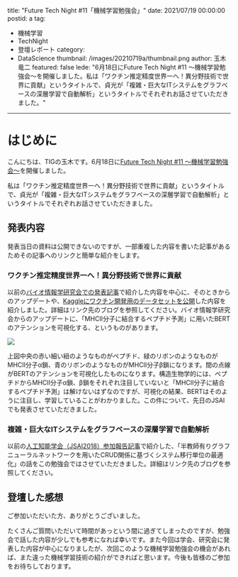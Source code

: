 title: "Future Tech Night #11「機械学習勉強会」"
date: 2021/07/19 00:00:00
postid: a
tag:
  - 機械学習
  - TechNight
  - 登壇レポート
category:
  - DataScience
thumbnail: /images/20210719a/thumbnail.png
author: 玉木竜二
featured: false
lede: "6月18日にFuture Tech Night #11 ～機械学習勉強会～を開催しました。私は「ワクチン推定精度世界一へ！異分野技術で世界に貢献」というタイトルで、貞光が「複雑・巨大なITシステムをグラフベースの深層学習で自動解析」というタイトルでそれぞれお話させていただきました。"
---
# はじめに
こんにちは、TIGの玉木です。6月18日に[Future Tech Night #11 ～機械学習勉強会～](https://future.connpass.com/event/215117/)を開催しました。

私は「ワクチン推定精度世界一へ！異分野技術で世界に貢献」というタイトルで、貞光が「複雑・巨大なITシステムをグラフベースの深層学習で自動解析」というタイトルでそれぞれお話させていただきました。

## 発表内容
発表当日の資料は公開できないのですが、一部重複した内容を書いた記事があるためその記事へのリンクと簡単な紹介をします。

### ワクチン推定精度世界一へ！異分野技術で世界に貢献

以前の[バイオ情報学研究会での発表記事](https://future-architect.github.io/articles/20201208/)で紹介した内容を中心に、そのときからのアップデートや、[Kaggleにワクチン開発用のデータセットを公開](https://future-architect.github.io/articles/20200801/)した内容を紹介しました。詳細はリンク先のブログを参照してください。バイオ情報学研究会からのアップデートに、「MHCⅡ分子に結合するペプチド予測」に用いたBERTのアテンションを可視化する、というものがあります。

![](/images/20210719a/スクリーンショット_2021-07-12_21.11.09.png)

上図中央の赤い細い紐のようなものがペプチド、緑のリボンのようなものがMHCⅡ分子α鎖、青のリボンのようなものがMHCⅡ分子β鎖になります。間の点線がBERTのアテンションを可視化したものになります。構造生物学的には、ペプチドからMHCⅡ分子α鎖、β鎖をそれぞれ注目していないと「MHCⅡ分子に結合するペプチド予測」は解けないはずなのですが、可視化の結果、BERTはそのように注目し、学習していることがわかりました。この件について、先日のJSAIでも発表させていただきました。

### 複雑・巨大なITシステムをグラフベースの深層学習で自動解析

以前の[人工知能学会（JSAI2018）参加報告記事](/articles/20180723/)で紹介した、「半教師有りグラフニューラルネットワークを用いたCRUD関係に基づくシステム移行単位の最適化」の話をこの勉強会ではさせていただきました。詳細はリンク先のブログを参照してください。

## 登壇した感想
ご参加いただいた方、ありがとうございました。

たくさんご質問いただいて時間があっという間に過ぎてしまったのですが、勉強会で話した内容が少しでも参考になれば幸いです。また今回は学会、研究会に発表した内容が中心になりましたが、次回このような機械学習勉強会の機会があれば、また違った機械学習技術の紹介ができればと思います。今後も皆様のご参加をお待ちしております。

